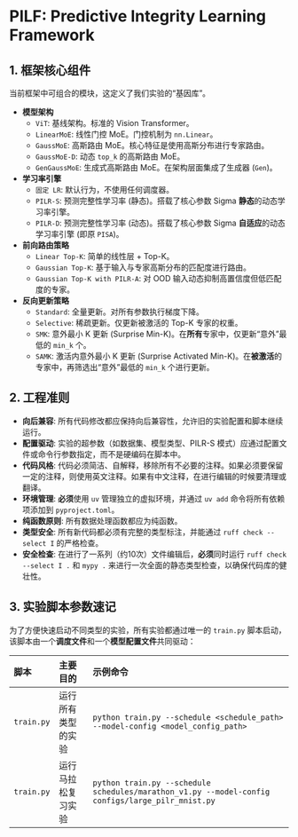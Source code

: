 # PILF: Predictive Integrity Learning Framework

## 1. 框架核心组件

当前框架中可组合的模块，这定义了我们实验的“基因库”。

- **模型架构**
  - `ViT`: 基线架构。标准的 Vision Transformer。
  - `LinearMoE`: 线性门控 MoE。门控机制为 `nn.Linear`。
  - `GaussMoE`: 高斯路由 MoE。核心特征是使用高斯分布进行专家路由。
  - `GaussMoE-D`: 动态 `top_k` 的高斯路由 MoE。
  - `GenGaussMoE`: 生成式高斯路由 MoE。在架构层面集成了生成器 (`Gen`)。
- **学习率引擎**
  - `固定 LR`: 默认行为，不使用任何调度器。
  - `PILR-S`: 预测完整性学习率 (静态)。搭载了核心参数 Sigma **静态**的动态学习率引擎。
  - `PILR-D`: 预测完整性学习率 (动态)。搭载了核心参数 Sigma **自适应**的动态学习率引擎 (即原 `PISA`)。
- **前向路由策略**
  - `Linear Top-K`: 简单的线性层 + Top-K。
  - `Gaussian Top-K`: 基于输入与专家高斯分布的匹配度进行路由。
  - `Gaussian Top-K with PILR-A`: 对 OOD 输入动态抑制高置信度但低匹配度的专家。
- **反向更新策略**
  - `Standard`: 全量更新。对所有参数执行梯度下降。
  - `Selective`: 稀疏更新。仅更新被激活的 Top-K 专家的权重。
  - `SMK`: 意外最小 K 更新 (Surprise Min-K)。在**所有**专家中，仅更新“意外”最低的 `min_k` 个。
  - `SAMK`: 激活内意外最小 K 更新 (Surprise Activated Min-K)。在**被激活**的专家中，再筛选出“意外”最低的 `min_k` 个进行更新。

## 2. 工程准则

- **向后兼容**: 所有代码修改都应保持向后兼容性，允许旧的实验配置和脚本继续运行。
- **配置驱动**: 实验的超参数（如数据集、模型类型、PILR-S 模式）应通过配置文件或命令行参数指定，而不是硬编码在脚本中。
- **代码风格**: 代码必须简洁、自解释，移除所有不必要的注释。如果必须要保留一定的注释，则使用英文注释。如果有中文注释，在进行编辑的时候要清理或翻译。
- **环境管理**: **必须**使用 `uv` 管理独立的虚拟环境，并通过 `uv add` 命令将所有依赖项添加到 `pyproject.toml`。
- **纯函数原则**: 所有数据处理函数都应为纯函数。
- **类型安全**: 所有新代码都必须有完整的类型标注，并能通过 `ruff check --select I` 的严格检查。
- **安全检查**: 在进行了一系列（约10次）文件编辑后，**必须**同时运行 `ruff check --select I .` 和 `mypy .` 来进行一次全面的静态类型检查，以确保代码库的健壮性。

## 3. 实验脚本参数速记

为了方便快速启动不同类型的实验，所有实验都通过唯一的 `train.py` 脚本启动，该脚本由一个**调度文件**和一个**模型配置文件**共同驱动：

| 脚本 | 主要目的 | 示例命令 |
| :--- | :--- | :--- |
| `train.py` | 运行所有类型的实验 | `python train.py --schedule <schedule_path> --model-config <model_config_path>` |
| `train.py` | 运行马拉松复习实验 | `python train.py --schedule schedules/marathon_v1.py --model-config configs/large_pilr_mnist.py` |
